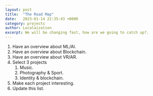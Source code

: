 ```yaml
---
layout: post
title:  "The Road Map"
date:   2023-01-14 22:35:43 +0000
category: projects
author: Localaization
excerpt: We will be changing fast, how are we going to catch up?.
---
```


1. Have an overview about ML/AI.  
2. Have an overview about Blockchain.  
3. Have an overview about VR/AR.  
4. Select 3 projects  
    1. Music.  
    2. Photography & Sport.  
    3. Identity & blockchain.  
5. Make each project interesting.  
6. Update this list.  
